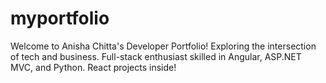 # myportfolio
Welcome to Anisha Chitta's Developer Portfolio! Exploring the intersection of tech and business. Full-stack enthusiast skilled in Angular, ASP.NET MVC, and Python. React projects inside!
